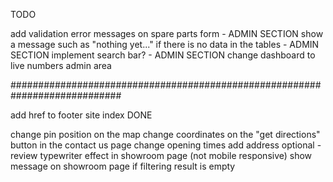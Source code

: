TODO

add validation error messages on spare parts form - ADMIN SECTION
show a message such as "nothing yet..." if there is no data in the tables - ADMIN SECTION
implement search bar? - ADMIN SECTION
change dashboard to live numbers admin area

############################################################################

add href to footer site index DONE

change pin position on the map
change coordinates on the "get directions" button in the contact us page
change opening times
add address
optional - review typewriter effect in showroom page (not mobile responsive)
show message on showroom page if filtering result is empty

